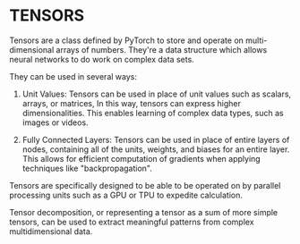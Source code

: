 # TENSORS

Tensors are a class defined by PyTorch to store and operate on multi-dimensional arrays of numbers. They're a data structure which allows neural networks to do work on complex data sets.

They can be used in several ways:
 
1. Unit Values: Tensors can be used in place of unit values such as scalars, arrays, or matrices, In this way, tensors can express higher dimensionalities. This enables learning of complex data types, such as images or videos.

2. Fully Connected Layers: Tensors can be used in place of entire layers of nodes, containing all of the units, weights, and biases for an entire layer. This allows for efficient computation of gradients when applying techniques like "backpropagation".

Tensors are specifically designed to be able to be operated on by parallel processing units such as a GPU or TPU to expedite calculation.

Tensor decomposition, or representing a tensor as a sum of more simple tensors, can be used to extract meaningful patterns from complex multidimensional data.